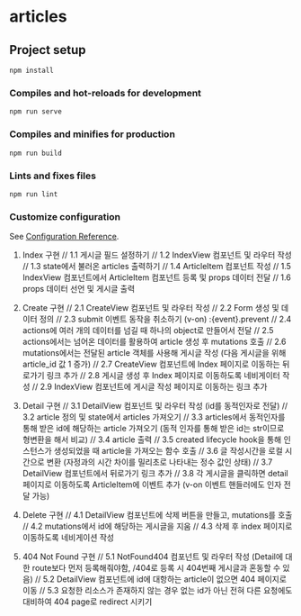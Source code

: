 # articles

## Project setup
```
npm install
```

### Compiles and hot-reloads for development
```
npm run serve
```

### Compiles and minifies for production
```
npm run build
```

### Lints and fixes files
```
npm run lint
```

### Customize configuration
See [Configuration Reference](https://cli.vuejs.org/config/).

1. Index 구현
  // 1.1 게시글 필드 설정하기
  // 1.2 IndexView 컴포넌트 및 라우터 작성
  // 1.3 state에서 불러온 articles 출력하기
  // 1.4 ArticleItem 컴포넌트 작성
  // 1.5 IndexView 컴포넌트에서 ArticleItem 컴포넌트 등록 및 props 데이터 전달
  // 1.6 props 데이터 선언 및 게시글 출력

2. Create 구현
  // 2.1 CreateView 컴포넌트 및 라우터 작성
  // 2.2 Form 생성 및 데이터 정의
  // 2.3 submit 이벤트 동작을 취소하기 (v-on) :{event}.prevent
  // 2.4 actions에 여러 개의 데이터를 넘길 때 하나의 object로 만들어서 전달
  // 2.5 actions에서는 넘어온 데이터를 활용하여 article 생성 후 mutations 호출
  // 2.6 mutations에서는 전달된 article 객체를 사용해 게시글 작성 (다음 게시글을 위해 article_id 값 1 증가)
  // 2.7 CreateView 컴포넌트에 Index 페이지로 이동하는 뒤로가기 링크 추가
  // 2.8 게시글 생성 후 Index 페이지로 이동하도록 네비게이터 작성
  // 2.9 IndexView 컴포넌트에 게시글 작성 페이지로 이동하는 링크 추가

3. Detail 구현
  // 3.1 DetailView 컴포넌트 및 라우터 작성 (id를 동적인자로 전달)
  // 3.2 article 정의 및 state에서 articles 가져오기
  // 3.3 articles에서 동적인자를 통해 받은 id에 해당하는 article 가져오기 (동적 인자를 통해 받은 id는 str이므로 형변환을 해서 비교)
  // 3.4 article 출력
  // 3.5 created lifecycle hook을 통해 인스턴스가 생성되었을 때 article을 가져오는 함수 호출
  // 3.6 글 작성시간을 로컬 시간으로 변환 (자정과의 시간 차이를 밀리초로 나타내는 정수 값인 상태)
  // 3.7 DetailView 컴포넌트에서 뒤로가기 링크 추가
  // 3.8 각 게시글을 클릭하면 detail 페이지로 이동하도록 ArticleItem에 이벤트 추가 (v-on 이벤트 핸들러에도 인자 전달 가능)

4. Delete 구현
  // 4.1 DetailView 컴포넌트에 삭제 버튼을 만들고, mutations를 호출
  // 4.2 mutations에서 id에 해당하는 게시글을 지움
  // 4.3 삭제 후 index 페이지로 이동하도록 네비게이션 작성

5. 404 Not Found 구현
  // 5.1 NotFound404 컴포넌트 및 라우터 작성 (Detail에 대한 route보다 먼저 등록해줘야함, /404로 등록 시 404번째 게시글과 혼동할 수 있음)
  // 5.2 DetailView 컴포넌트에 id에 대항하는 article이 없으면 404 페이지로 이동
  // 5.3 요청한 리소스가 존재하지 않는 경우 없는 id가 아닌 전혀 다른 요청에도 대비하여 404 page로 redirect 시키기
